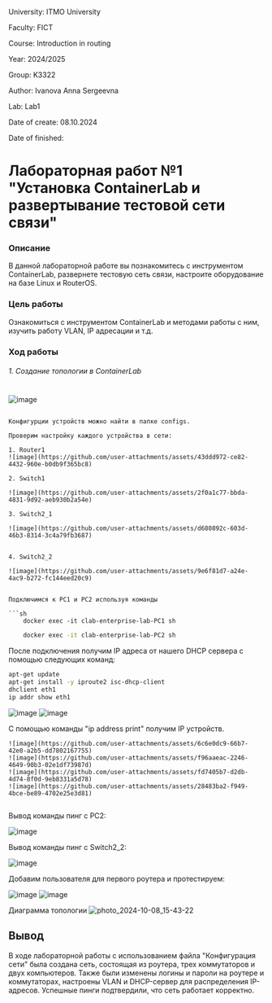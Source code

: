 University: ITMO University

Faculty: FICT

Course: Introduction in routing

Year: 2024/2025

Group: K3322

Author: Ivanova Anna Sergeevna

Lab: Lab1

Date of create: 08.10.2024

Date of finished: 

# Лабораторная работ №1 "Установка ContainerLab и развертывание тестовой сети связи"

### Описание
В данной лабораторной работе вы познакомитесь с инструментом ContainerLab, развернете тестовую сеть связи, настроите оборудование на базе Linux и RouterOS.
### Цель работы
Ознакомиться с инструментом ContainerLab и методами работы с ним, изучить работу VLAN, IP адресации и т.д.
### Ход работы
###### 1. Создание топологии в ContainerLab
#

![image](https://github.com/user-attachments/assets/7f542a9f-a1a8-4079-abca-6867d39add79)

```

Конфигурции устройств можно найти в папке configs.

Проверим настройку каждого устройства в сети:

1. Router1
![image](https://github.com/user-attachments/assets/43ddd972-ce82-4432-960e-b0db9f365bc8)

2. Switch1

![image](https://github.com/user-attachments/assets/2f0a1c77-bbda-4831-9d92-aeb930b2a54e)

3. Switch2_1

![image](https://github.com/user-attachments/assets/d680892c-603d-46b3-8314-3c4a79fb3687)


4. Switch2_2

![image](https://github.com/user-attachments/assets/9e6f81d7-a24e-4ac9-b272-fc144eed20c9)


Подключимся к PC1 и PC2 используя команды

```sh
    docker exec -it clab-enterprise-lab-PC1 sh
```

```sh
    docker exec -it clab-enterprise-lab-PC2 sh
```

После подключения получим IP адреса от нашего DHCP сервера с помощью следующих команд:

```sh
apt-get update
apt-get install -y iproute2 isc-dhcp-client
dhclient eth1
ip addr show eth1
```

![image](https://github.com/user-attachments/assets/a589b354-cadf-45ee-9728-07dca5f5be07)
![image](https://github.com/user-attachments/assets/f7e42ece-45e0-4c69-9637-629e4501576c)


С помощью команды "ip address print" получим IP устройств.

```
![image](https://github.com/user-attachments/assets/6c6e0dc9-66b7-42e0-a2b5-dd7802167755)
![image](https://github.com/user-attachments/assets/f96aaeac-2246-4649-90b3-02e1df73987d)
![image](https://github.com/user-attachments/assets/fd7405b7-d2db-4d74-8f0d-9eb8331a5d78)
![image](https://github.com/user-attachments/assets/28483ba2-f949-4bce-be89-4702e25e3d81)


```

Вывод команды пинг с PC2:

![image](https://github.com/user-attachments/assets/86bea36d-66b4-4304-b605-d102d57c2268)

Вывод команды пинг с Switch2_2:

![image](https://github.com/user-attachments/assets/721d3b58-e4ac-4875-8ebc-64235ea0b316)


Добавим пользователя для первого роутера и протестируем:

![image](https://github.com/user-attachments/assets/3a3b747c-94ba-4f81-bbd9-a5d2c1748b3c)
![image](https://github.com/user-attachments/assets/aba1f576-f24a-4c56-acb7-cfbd71201afb)


Диаграмма топологии
![photo_2024-10-08_15-43-22](https://github.com/user-attachments/assets/4fdbf7fa-f5f5-477c-8096-7d64c8a0438d)

## Вывод ##
В ходе лабораторной работы с использованием файла "Конфигурация сети" была создана сеть, состоящая из роутера, трех коммутаторов и двух компьютеров. Также были изменены логины и пароли на роутере и коммутаторах, настроены VLAN и DHCP-сервер для распределения IP-адресов. Успешные пинги подтвердили, что сеть работает корректно.
